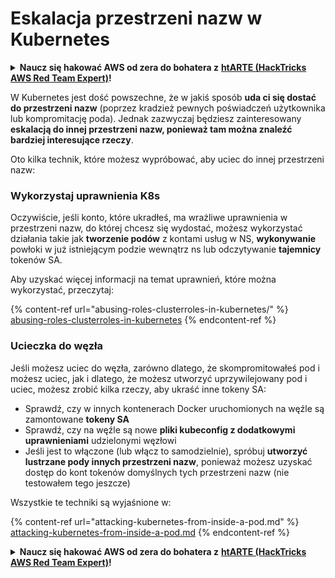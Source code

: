 # Eskalacja przestrzeni nazw w Kubernetes

<details>

<summary><strong>Naucz się hakować AWS od zera do bohatera z</strong> <a href="https://training.hacktricks.xyz/courses/arte"><strong>htARTE (HackTricks AWS Red Team Expert)</strong></a><strong>!</strong></summary>

Inne sposoby wsparcia HackTricks:

* Jeśli chcesz zobaczyć swoją **firmę reklamowaną w HackTricks** lub **pobrać HackTricks w formacie PDF**, sprawdź [**PLAN SUBSKRYPCJI**](https://github.com/sponsors/carlospolop)!
* Zdobądź [**oficjalne gadżety PEASS & HackTricks**](https://peass.creator-spring.com)
* Odkryj [**Rodzinę PEASS**](https://opensea.io/collection/the-peass-family), naszą kolekcję ekskluzywnych [**NFT**](https://opensea.io/collection/the-peass-family)
* **Dołącz do** 💬 [**grupy Discord**](https://discord.gg/hRep4RUj7f) lub [**grupy telegramowej**](https://t.me/peass) lub **śledź** mnie na **Twitterze** 🐦 [**@carlospolopm**](https://twitter.com/carlospolopm)**.**
* **Podziel się swoimi sztuczkami hakerskimi, przesyłając PR-y do** [**HackTricks**](https://github.com/carlospolop/hacktricks) i [**HackTricks Cloud**](https://github.com/carlospolop/hacktricks-cloud) github repos.

</details>

W Kubernetes jest dość powszechne, że w jakiś sposób **uda ci się dostać do przestrzeni nazw** (poprzez kradzież pewnych poświadczeń użytkownika lub kompromitację poda). Jednak zazwyczaj będziesz zainteresowany **eskalacją do innej przestrzeni nazw, ponieważ tam można znaleźć bardziej interesujące rzeczy**.

Oto kilka technik, które możesz wypróbować, aby uciec do innej przestrzeni nazw:

### Wykorzystaj uprawnienia K8s

Oczywiście, jeśli konto, które ukradłeś, ma wrażliwe uprawnienia w przestrzeni nazw, do której chcesz się wydostać, możesz wykorzystać działania takie jak **tworzenie podów** z kontami usług w NS, **wykonywanie** powłoki w już istniejącym podzie wewnątrz ns lub odczytywanie **tajemnicy** tokenów SA.

Aby uzyskać więcej informacji na temat uprawnień, które można wykorzystać, przeczytaj:

{% content-ref url="abusing-roles-clusterroles-in-kubernetes/" %}
[abusing-roles-clusterroles-in-kubernetes](abusing-roles-clusterroles-in-kubernetes/)
{% endcontent-ref %}

### Ucieczka do węzła

Jeśli możesz uciec do węzła, zarówno dlatego, że skompromitowałeś pod i możesz uciec, jak i dlatego, że możesz utworzyć uprzywilejowany pod i uciec, możesz zrobić kilka rzeczy, aby ukraść inne tokeny SA:

* Sprawdź, czy w innych kontenerach Docker uruchomionych na węźle są zamontowane **tokeny SA**
* Sprawdź, czy na węźle są nowe **pliki kubeconfig z dodatkowymi uprawnieniami** udzielonymi węzłowi
* Jeśli jest to włączone (lub włącz to samodzielnie), spróbuj **utworzyć lustrzane pody innych przestrzeni nazw**, ponieważ możesz uzyskać dostęp do kont tokenów domyślnych tych przestrzeni nazw (nie testowałem tego jeszcze)

Wszystkie te techniki są wyjaśnione w:

{% content-ref url="attacking-kubernetes-from-inside-a-pod.md" %}
[attacking-kubernetes-from-inside-a-pod.md](attacking-kubernetes-from-inside-a-pod.md)
{% endcontent-ref %}

<details>

<summary><strong>Naucz się hakować AWS od zera do bohatera z</strong> <a href="https://training.hacktricks.xyz/courses/arte"><strong>htARTE (HackTricks AWS Red Team Expert)</strong></a><strong>!</strong></summary>

Inne sposoby wsparcia HackTricks:

* Jeśli chcesz zobaczyć swoją **firmę reklamowaną w HackTricks** lub **pobrać HackTricks w formacie PDF**, sprawdź [**PLAN SUBSKRYPCJI**](https://github.com/sponsors/carlospolop)!
* Zdobądź [**oficjalne gadżety PEASS & HackTricks**](https://peass.creator-spring.com)
* Odkryj [**Rodzinę PEASS**](https://opensea.io/collection/the-peass-family), naszą kolekcję ekskluzywnych [**NFT**](https://opensea.io/collection/the-peass-family)
* **Dołącz do** 💬 [**grupy Discord**](https://discord.gg/hRep4RUj7f) lub [**grupy telegramowej**](https://t.me/peass) lub **śledź** mnie na **Twitterze** 🐦 [**@carlospolopm**](https://twitter.com/carlospolopm)**.**
* **Podziel się swoimi sztuczkami hakerskimi, przesyłając PR-y do** [**HackTricks**](https://github.com/carlospolop/hacktricks) i [**HackTricks Cloud**](https://github.com/carlospolop/hacktricks-cloud) github repos.

</details>
